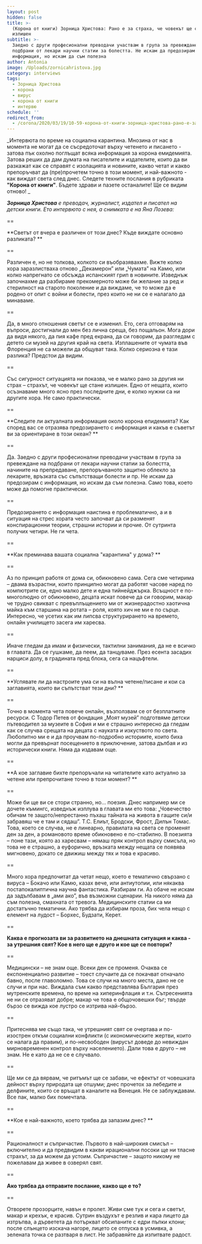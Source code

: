 ```yaml
---
layout: post
hidden: false
title: >-
  (Корона от книги) Зорница Христова: Рано е за страха, че човекът ще стане
  излишен
subtitle: >-
  Заедно с други професионални преводачи участвам в група за превеждане на
  подбрани от лекари научни статии за болестта. Не искам да предозирам с
  информация, но искам да съм полезна
author: Antonia
image: /Uploads/zornicahristova.jpg
category: interviews
tags:
  - Зорница Христова
  - корона
  - вирус
  - корона от книги
  - интервю
schedule: ''
redirect_from:
  - /corona/2020/03/19/10-59-корона-от-книги-зорница-христова-рано-е-за-страха-че-човекът-ще-стане-излишен.html
---
```

_Интервюта по време на социална карантина.  Мнозина от нас в момента не могат да се съсредоточат върху четенето и писането - затова пък охолно поглъщат всяка информация за корона емидемията. Затова реших да дам думата на писателите и издателите, които да ви разкажат как се справят с изолацията и новините, какво четат и какво препоръчват да (пре)прочетем точно в този момент, и най-важното - как виждат света след днес. Следете техните послания в рубриката **"Корона от книги"**. Бъдете здрави и пазете останалите! Ще се видим отново! _

_**Зорница Христова** е преводач, журналист, издател и писател на детски книги. Ето интервюто с нея, а снимката е на Яна Лозева:_

\==

**Светът от вчера е различен от този днес? Къде виждате основно разликата? **

\==

Различен е, но не толкова, колкото си въобразявахме. Вижте колко хора заразлистваха отново „Декамерон” или „Чумата” на Камю, или колко напрегнато се обсъжда испанският грип в новините. Изведнъж започнахме да разбираме прекомерното може би желание за ред и стерилност на старото поколение и да виждаме, че то може да е родено от опит с войни и болести, през които не ни се е налагало да минаваме. 

\==

Да, в много отношения светът се е изменил. Ето, сега отговарям на въпроси, достигнали до мен без лична среща, без пощальон. Мога дори да видя някого, да пия кафе пред екрана, да си говорим, да разгледам с детето си музей на другия край на света. Изплашените от чумата във Флоренция не са можели да общуват така. Колко сериозна е тази разлика? Предстои да видим.

\==

Със сигурност ситуацията ни показва, че е малко рано за другия ни страх – страхът, че човекът ще стане излишен. Едно от нещата, които осъзнаваме много ясно през последните дни, е колко нужни са ни другите хора. Не само практически.

\==

**Следите ли актуалната информация около корона епидемията? Как според вас се отразява предозирането с информация и какъв е съветът ви за ориентиране в този океан? **

\==

Да. Заедно с други професионални преводачи участвам в група за превеждане на подбрани от лекари научни статии за болестта, начините на препредаване, препоръчваното защитно облекло за лекарите, връзката със съпътстващи болести и пр. Не искам да предозирам с информация, но искам да съм полезна. Само това, което може да помогне практически.

\==

Предозирането с информация наистина е проблематично, а и в ситуация на стрес хората често започват да си разменят конспирационни теории, страшни истории и прочие. От сутринта получих четири. Не ги чета.

\==

**Как преминава вашата социална "карантина" у дома? **

\==

Аз по принцип работя от дома си, обикновено сама. Сега сме четирима – двама възрастни, които принципно могат да работят часове наред по компютрите си, едно малко дете и една тийнейджърка. Всъщност е по-многолюдно от обикновено, децата искат повече да си говорим, макар че трудно свикват с превъплъщението ми от жизнерадостно хаотична майка към старшина на ротата – роля, която хич не ми е по сърце. Интересно, че усетих как им липсва структурирането на времето, онлайн училището засега им харесва.

\==

Иначе гледам да имам и физически, тактилни занимания, да не е всичко в главата. Да се гушкаме, да пеем, да танцуваме. През есента засадих нарциси долу, в градината пред блока, сега са нацъфтели.

\==

**Успявате ли да настроите ума си на вълна четене/писане и кои са заглавията, които ви съпътстват тези дни? **

\==

Точно в момента чета повече онлайн, възползвам се от безплатните ресурси. С Тодор Петев от фондация „Моят музей” подготвяме детски пътеводител за музеите в София и ми е страшно интересно да гледам как се случва срещата на децата с науката и изкуството по света. Любопитно ми е и да проучвам по-подробно историите, които биха могли да превърнат посещението в приключение, затова дълбая и из исторически книги. Няма да издавам още.

\==

**А кое заглавие бихте препоръчали на читателите като актуално за четене или препрочитане точно в този момент? **

\==

Може би ще ви се стори странно, но… поезия. Днес например ми се дочете къмингс, изведнъж изплува в главата ми ето това: „Човечество обичам те защото/непрестанно пъхаш тайната на живота в гащите си/и забравяш че е там и сядаш”. Т.С. Елиът, Бродски, Фрост, Дилън Томас. Това, което се случва, не е линеарно, правилата на света се променят ден за ден, а романовото време обикновено е по-стабилно. В поезията – поне тази, която аз харесвам – нямаш пряк контрол върху смисъла, но това не е страшно, а еуфорично, връзката между нещата се появява мигновено, докато се движиш между тях и това е красиво. 

\==

Много хора предпочитат да четат нещо, което е тематично свързано с вируса – Бокачо или Камю, казах вече, или антиутопии, или някаква постапокалиптична научна фантастика. Разбирам ги. Аз обаче не искам да задълбавам в „ами ако”, във възможни сценарии. На никого няма да съм полезна, смахната от тревога. Медицинските статии са ми достатъчно тематични. Ако трябва да избирам проза, бих чела нещо с елемент на лудост – Борхес, Будзати, Керет. 

\==

**Каква е прогнозата ви за развитието на днешната ситуация и каква - за утрешния свят? Кое в него ще е друго и кое ще се повтори?**

\==

Медицински – не знам още. Всеки ден се променя. Очаква се експоненциално развитие – тоест случаите да се покачват отначало бавно, после главоломно. Това се случи на много места, дано не се случи и при нас. Виждала съм какво представлява България през мутренските времена, по време на хиперинфлация и т.н. Сътресенията не ни се отразяват добре; макар че това е общочовешки бъг; твърде бързо се вижда кое лустро се изтрива най-бързо. 

\==

Притеснява ме също така, че утрешният свят се очертава и по-изострен откъм социални конфликти (с икономическите жертви, които се налага да правим), и по-несвободен (вирусът доведе до невиждан мирновременен контрол върху населението). Дали това е друго – не знам. Не е като да не се е случвало.

\==

Ще ми се да вярвам, че ритъмът ще се забави, че ефектът от човешката дейност върху природата ще отшуми; днес прочетох за лебедите и делфините, които се връщат в каналите на Венеция. Не се заблуждавам. Все пак, малко бих помечтала.

\==

**Кое е най-важното, което трябва да запазим днес? **

\==

Рационалност и съпричастие. Първото в най-широкия смисъл – включително и да предвидим в какви ирационални посоки ще ни тласне страхът, за да можем да устоим. Съпричастие – защото никому не пожелавам да живее в озверял свят.

\==

**Ако трябва да отправите послание, какво ще е то?**

\==

Отворете прозорците, навън е пролет. Живи сме тук и сега и светът, макар и крехък, е красив. Сутрин въздухът е резлив и кара лицето да изтръпва, а дърветета да потъркват обсипаните с едри пъпки клони; после слънцето изскача нагоре, лицето се отпуска в усмивка, а зелената точка се разтваря в лист. Не забравяйте да изпитвате радост.
